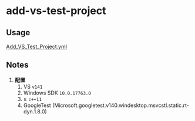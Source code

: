 # add-vs-test-project

## Usage

[Add_VS_Test_Project.yml](Add_VS_Test_Project.yml)

## Notes

1. **配置**
   1. VS `v141`
   2. Windows SDK `10.0.17763.0`
   3. ≥ `c++11`
   4. GoogleTest (Microsoft.googletest.v140.windesktop.msvcstl.static.rt-dyn.1.8.0)
